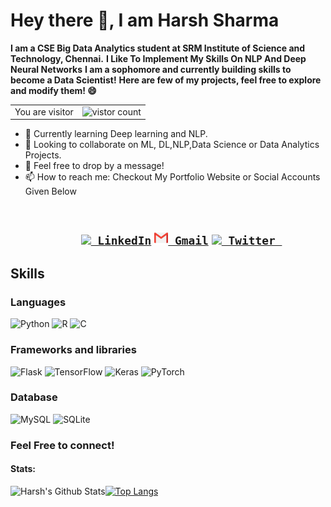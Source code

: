 # Hey there 👋, I am Harsh Sharma
**I am a CSE Big Data Analytics student at SRM Institute of Science and Technology, Chennai.**
**I Like To Implement My Skills On NLP And Deep Neural Networks**
**I am a sophomore and currently building skills to become a Data Scientist!**
**Here are few of my projects, feel free to explore and modify them! 😄**

<table>
  <tr>
    <td>You are visitor</td>
    <td><img src="https://profile-counter.glitch.me/harshgeek4coder/count.svg" alt="vistor count" height="30" /></td>
  </tr>
</table>


- 🌱 Currently learning Deep learning and NLP.
- 👯 Looking to collaborate on ML, DL,NLP,Data Science or Data Analytics Projects.
- 💬 Feel free to drop by a message!
- 📫 How to reach me: Checkout My Portfolio Website or Social Accounts Given Below<br>

<h2 align="center">
  <code>
    <a href="https://www.linkedin.com/in/harshsharma27" title="LinkedIn Profile"><img width="22" src="https://github.com/zumrudu-anka/zumrudu-anka/blob/master/images/linkedin.svg"> LinkedIn</a></code>  
  <code><a href="sharsh2222@gmail.com" title="Gmail"><img width="22" src="https://github.com/C-mmon/C-mmon/blob/main/svg/gmail.svg"> Gmail</a></code>
  <code><a href="https://twitter.com/harsh_sharma27" title="Twitter"><img width="22" src="https://upload.wikimedia.org/wikipedia/sco/9/9f/Twitter_bird_logo_2012.svg"> Twitter </a></code>
  
</h2>






## Skills

### Languages
<p float="left">
<img alt="Python" src="https://img.shields.io/badge/Python-FFD43B?style=for-the-badge&logo=python&logoColor=darkgreen" />
<img alt="R" src="https://img.shields.io/badge/r-%23276DC3.svg?style=for-the-badge&logo=r&logoColor=white"/>
<img alt="C" src="https://img.shields.io/badge/c-%2300599C.svg?style=for-the-badge&logo=c&logoColor=white"/>
  
 
</p>





### Frameworks and libraries
<p float="left">
  <img alt="Flask" src="https://img.shields.io/badge/flask-%23000.svg?style=for-the-badge&logo=flask&logoColor=white"/>
  <img alt="TensorFlow" src="https://img.shields.io/badge/TensorFlow-%23FF6F00.svg?style=for-the-badge&logo=TensorFlow&logoColor=white" />
  <img alt="Keras" src="https://img.shields.io/badge/Keras-%23D00000.svg?style=for-the-badge&logo=Keras&logoColor=white"/>
  <img alt="PyTorch" src="https://img.shields.io/badge/PyTorch-%23EE4C2C.svg?style=for-the-badge&logo=PyTorch&logoColor=white" />

  
</p>

### Database
<p float="left">
<img alt="MySQL" src="https://img.shields.io/badge/MySQL-00000F?style=for-the-badge&logo=mysql&logoColor=white"/>
<img alt="SQLite" src ="https://img.shields.io/badge/sqlite-%2307405e.svg?style=for-the-badge&logo=sqlite&logoColor=white"/>
</p>









### Feel Free to connect!

#### Stats:
 ![Harsh's Github Stats](https://github-readme-stats.vercel.app/api?username=harshgeek4coder&show_icons=true&theme=radical)[![Top Langs](https://github-readme-stats.vercel.app/api/top-langs/?username=harshgeek4coder&theme=radical)](https://github.com/harshgeek4coder/github-readme-stats)

<!--
**harshgeek4coder/harshgeek4coder** is a ✨ _special_ ✨ repository because its `README.md` (this file) appears on your GitHub profile.

Here are some ideas to get you started:

- 🔭 I’m currently working on ...
- 🌱 I’m currently learning ...
- 👯 I’m looking to collaborate on ...
- 🤔 I’m looking for help with ...
- 💬 Ask me about ...
- 📫 How to reach me: ...
- 😄 Pronouns: ...
- ⚡ Fun fact: ...
-->

